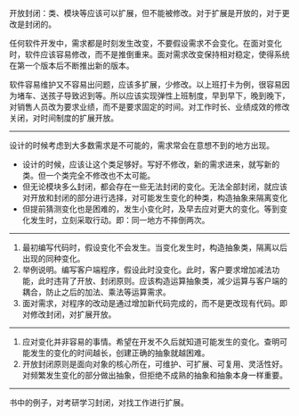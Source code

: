 开放封闭：类、模块等应该可以扩展，但不能被修改。对于扩展是开放的，对于更改是封闭的。

任何软件开发中，需求都是时刻发生改变，不要假设需求不会变化。在面对变化时，软件应该容易修改，而不是推倒重来。面对需求改变保持相对稳定，使得系统在第一个版本后不断推出新的版本。

软件容易维护又不容易出问题，应该多扩展，少修改。以上班打卡为例，很容易因为堵车、送孩子导致迟到等。所以应该实现弹性上班制度，早到早下，晚到晚下，对销售人员改为要求业绩，而不是要求固定的时间。对工作时长、业绩成效的修改关闭，对时间制度的扩展开放。

---

设计的时候考虑到大多数需求是不可能的，需求常会在意想不到的地方出现。

- 设计的时候，应该让这个类足够好。写好不修改，新的需求进来，就写新的类。但一个类完全不修改也不太可能。
- 但无论模块多么封闭，都会存在一些无法封闭的变化。无法全部封闭，就应该对开放和封闭的部分进行选择，对可能发生变化的种类，构造抽象来隔离变化
- 但提前猜测变化也是困难的，发生小变化时，及早去应对更大的变化。等到变化发生时，立刻采取行动。即：同一地方不摔倒两次。

---

1. 最初编写代码时，假设变化不会发生。当变化发生时，构造抽象类，隔离以后出现的同种变化。
2. 举例说明。编写客户端程序，假设此时没变化。此时，客户要求增加减法功能，此时违背了开放、封闭原则。应该构造运算抽象类，减少运算与客户端的耦合，防止之后的加法、乘法等运算需求。
3. 面对需求，对程序的改动是通过增加新代码完成的，而不是更改现有代码。即对修改封闭，对扩展开放。

---

1. 应对变化并非容易的事情。希望在开发不久后就知道可能发生的变化。查明可能发生的变化的时间越长，创建正确的抽象就越困难。
2. 开放封闭原则是面向对象的核心所在，可维护、可扩展、可复用、灵活性好。对频繁发生变化的部分做出抽象，但拒绝不成熟的抽象和抽象本身一样重要。

---

书中的例子，对考研学习封闭，对找工作进行扩展。